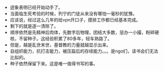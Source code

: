 - 迹象表明已经开始动手了。
- 当面临生死考验的时候，列宁的门徒从来没有哪怕一毫秒的犹豫。
- 应该说，经过这么几年的给vpn开口子，摸排工作都已经基本完成。
- 剩下的就是逐一清除了。
- 顺序依然是先精神后肉体，先数字后物理，团结大多数，惩办一小撮，粉碎硬核，不留种子。这经验积累了80多年，轻车熟路了。
- 但是，越是乱世末世，基督教的力量就越显示出来。
- 自组织能力，抗打击能力，被压扁后的存续能力。。。是ngo们，读书会们无法比拟的。
- 种子依然保留下来。这是唯一值得书写的事。
